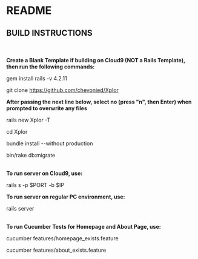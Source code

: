 # README

## BUILD INSTRUCTIONS
<br/><br/>
**Create a Blank Template if building on Cloud9 (NOT a Rails Template), then run the following commands:**

gem install rails -v 4.2.11

git clone https://github.com/chevonied/Xplor

**After passing the next line below, select no (press "n", then Enter) when prompted to overwrite any files**

rails new Xplor -T

cd Xplor

bundle install --without production

bin/rake db:migrate
<br/><br/>

**To run server on Cloud9, use:**

rails s -p $PORT -b $IP

**To run server on regular PC environment, use:**

rails server
<br/><br/>

**To run Cucumber Tests for Homepage and About Page, use:**

cucumber features/homepage_exists.feature

cucumber features/about_exists.feature